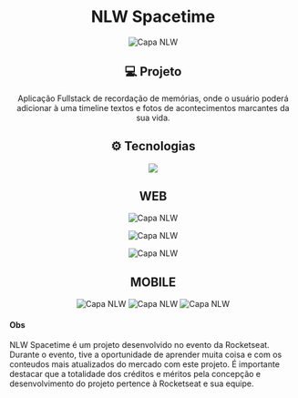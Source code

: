 <h1 align='center'>NLW Spacetime</h1>
<p align='center'>
  <img src='./zImagesToREADME/img01.png' alt='Capa NLW'>
</p>

<h2 align='center'>💻 Projeto</h2>
<p align='center'>
  Aplicação Fullstack de recordação de memórias, onde o usuário poderá adicionar à uma timeline textos e fotos de acontecimentos marcantes da sua vida.
</p>



<h2 align='center'>⚙ Tecnologias </h2>
<p align="center">
  <a href="https://skillicons.dev">
    <img src="https://skillicons.dev/icons?i=ts,react,tailwind,prisma,nodejs,git,figma" />
  </a>
</p>

<h2 align='center'> WEB </h2>
<p align='center'>
  <img src='./zImagesToREADME/web/img01.jpeg' alt='Capa NLW'>
</p>
<p align='center'>
  <img src='./zImagesToREADME/web/img03.jpeg' alt='Capa NLW'>
</p>
<p align='center'>
  <img src='./zImagesToREADME/web/img02.jpeg' alt='Capa NLW'>
</p>

<h2 align='center'> MOBILE </h2>
<p align='center'>
  <img src='./zImagesToREADME/mobile/img01.jpeg' alt='Capa NLW'>
  <img src='./zImagesToREADME/mobile/img02.jpeg' alt='Capa NLW'>
  <img src='./zImagesToREADME/mobile/img03.jpeg' alt='Capa NLW'>
</p>


#### Obs
NLW Spacetime é um projeto desenvolvido no evento da Rocketseat. Durante o evento, tive a oportunidade de aprender muita coisa e com os conteudos mais atualizados do mercado com este projeto. É importante destacar que a totalidade dos créditos e méritos pela concepção e desenvolvimento do projeto pertence à Rocketseat e sua equipe.